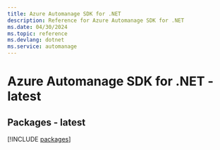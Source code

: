 ```yaml
---
title: Azure Automanage SDK for .NET
description: Reference for Azure Automanage SDK for .NET
ms.date: 04/30/2024
ms.topic: reference
ms.devlang: dotnet
ms.service: automanage
---
```

# Azure Automanage SDK for .NET - latest
## Packages - latest
[!INCLUDE [packages](automanage-index.md)]
